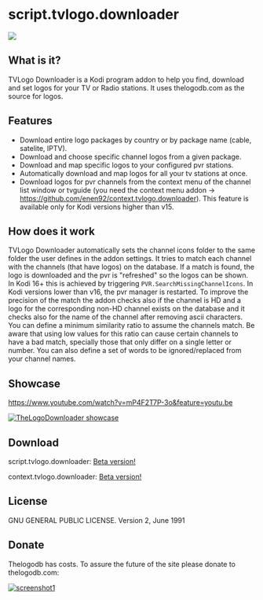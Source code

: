 # script.tvlogo.downloader

![](http://s27.postimg.org/v17g2o0oz/icon.png)

What is it?
----------
TVLogo Downloader is a Kodi program addon to help you find, download and set logos for your TV or Radio stations. It uses thelogodb.com as the source for logos.

Features
----------
* Download entire logo packages by country or by package name (cable, satelite, IPTV).
* Download and choose specific channel logos from a given package.
* Download and map specific logos to your configured pvr stations.
* Automatically download and map logos for all your tv stations at once.
* Download logos for pvr channels from the context menu of the channel list window or tvguide (you need the context menu addon -> https://github.com/enen92/context.tvlogo.downloader). This feature is available only for Kodi versions higher than v15.

How does it work
----------
TVLogo Downloader automatically sets the channel icons folder to the same folder the user defines in the addon settings. It tries to match each channel with the channels (that have logos) on the database. If a match is found, the logo is downloaded and the pvr is "refreshed" so the logos can be shown.
In Kodi 16+ this is achieved by triggering `PVR.SearchMissingChannelIcons`. In Kodi versions lower than v16, the pvr manager is restarted.
To improve the precision of the match the addon checks also if the channel is HD and a logo for the corresponding non-HD channel exists on the database and it checks also for the name of the channel after removing ascii characters. You can define a minimum similarity ratio to assume the channels match. Be aware that using low values for this ratio can cause certain channels to have a bad match, specially those that only differ on a single letter or number.
You can also define a set of words to be ignored/replaced from your channel names.

Showcase
----------
https://www.youtube.com/watch?v=mP4F2T7P-3o&feature=youtu.be

[![TheLogoDownloader showcase](http://s14.postimg.org/3q6k1jlch/thelogooooo.png)](https://www.youtube.com/watch?v=mP4F2T7P-3o&feature=youtu.be)

Download
----------
script.tvlogo.downloader: [Beta version!](https://github.com/enen92/script.tvlogo.downloader/releases/tag/0.0.11beta)

context.tvlogo.downloader: [Beta version!](https://github.com/enen92/context.tvlogo.downloader/releases/tag/0.0.5-beta)

License
----------
GNU GENERAL PUBLIC LICENSE. Version 2, June 1991

Donate
----------
Thelogodb has costs. To assure the future of the site please donate to thelogodb.com:

[![screenshot1](http://www.thelogodb.com/images/icons/paypal.png)](https://www.paypal.com/cgi-bin/webscr?cmd=_s-xclick&hosted_button_id=ZYFYNBF3WFS94)


